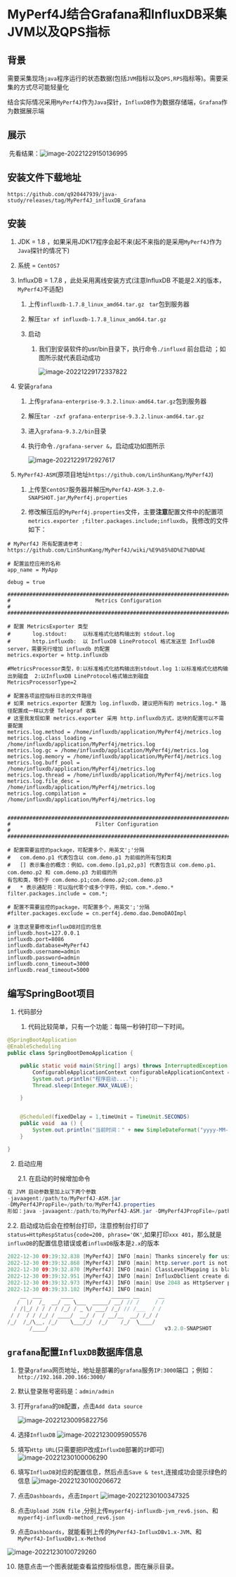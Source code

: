 # MyPerf4J结合Grafana和InfluxDB采集JVM以及QPS指标

## 背景

​	需要采集现场`java`程序运行的状态数据(包括`JVM`指标以及`QPS,RPS`指标等)。需要采集的方式尽可能轻量化

​    结合实际情况采用`MyPerf4J`作为`Java`探针，`InfluxDB`作为数据存储端，`Grafana`作为数据展示端



## 展示

​     先看结果：![image-20221229150136995](https://github.com/q920447939/java-study/blob/master/img/myperf4j/image-20221229150136995.png)



## 安装文件下载地址

`https://github.com/q920447939/java-study/releases/tag/MyPerf4J_influxDB_Grafana`



## 安装

1. JDK = 1.8 ，如果采用JDK17程序会起不来(起不来指的是采用`MyPerf4J`作为`Java`探针的情况下)

2. 系统 =  `CentOS7`

3. InfluxDB = 1.7.8 ，此处采用离线安装方式(注意InfluxDB 不能是2.X的版本，`MyPerf4J`不适配)
   
   1. 上传`influxdb-1.7.8_linux_amd64.tar.gz ` `tar`包到服务器
   
   2. 解压`tar xf influxdb-1.7.8_linux_amd64.tar.gz`
   
   3. 启动 
   
      1. 我们到安装软件的usr/bin目录下，执行命令` ./influxd ` 前台启动 ；如图所示就代表启动成功
   
         ![image-20221229172337822](https://github.com/q920447939/java-study/blob/MyPerf4J_influxDB_Grafana/img/myperf4j/image-20221229172337822.png)

4. 安装`grafana`

   1. 上传`grafana-enterprise-9.3.2.linux-amd64.tar.gz`包到服务器

   2. 解压`tar -zxf grafana-enterprise-9.3.2.linux-amd64.tar.gz`

   3. 进入`grafana-9.3.2/bin`目录

   4. 执行命令`./grafana-server &`，启动成功如图所示

      ![image-20221229172927617](https://github.com/q920447939/java-study/blob/MyPerf4J_influxDB_Grafana/img/myperf4j/image-20221229172927617.png)



4. `MyPerf4J-ASM`(原项目地址`https://github.com/LinShunKang/MyPerf4J`)

   1. 上传至`CentOS7`服务器并解压`MyPerf4J-ASM-3.2.0-SNAPSHOT.jar`,`MyPerf4j.properties` 

   2. 修改解压后的`MyPerf4j.properties`文件，主要**注意**配置文件中的配置项`metrics.exporter ;filter.packages.include;influxdb`，我修改的文件如下：

```properties
# MyPerf4J 所有配置请参考：https://github.com/LinShunKang/MyPerf4J/wiki/%E9%85%8D%E7%BD%AE

# 配置监控应用的名称
app_name = MyApp

debug = true

###############################################################################
#                           Metrics Configuration                             #
###############################################################################

# 配置 MetricsExporter 类型
#       log.stdout:     以标准格式化结构输出到 stdout.log
#       http.influxdb:  以 InfluxDB LineProtocol 格式发送至 InfluxDB server，需要另行增加 influxdb 的配置
metrics.exporter = http.influxdb

#MetricsProcessor类型，0:以标准格式化结构输出到stdout.log 1:以标准格式化结构输出到磁盘  2:以InfluxDB LineProtocol格式输出到磁盘
MetricsProcessorType=2

# 配置各项监控指标日志的文件路径
# 如果 metrics.exporter 配置为 log.influxdb，建议把所有的 metrics.log.* 路径配置成一样以方便 Telegraf 收集
# 这里我发现如果 metrics.exporter 采用 http.influxdb方式，这块的配置可以不需要配置
metrics.log.method = /home/influxdb/application/MyPerf4j/metrics.log
metrics.log.class_loading = /home/influxdb/application/MyPerf4j/metrics.log
metrics.log.gc = /home/influxdb/application/MyPerf4j/metrics.log
metrics.log.memory = /home/influxdb/application/MyPerf4j/metrics.log
metrics.log.buff_pool = /home/influxdb/application/MyPerf4j/metrics.log
metrics.log.thread = /home/influxdb/application/MyPerf4j/metrics.log
metrics.log.file_desc = /home/influxdb/application/MyPerf4j/metrics.log
metrics.log.compilation = /home/influxdb/application/MyPerf4j/metrics.log


###############################################################################
#                           Filter Configuration                              #
###############################################################################

# 配置需要监控的package，可配置多个，用英文';'分隔
#   com.demo.p1 代表包含以 com.demo.p1 为前缀的所有包和类
#   [] 表示集合的概念：例如，com.demo.[p1,p2,p3] 代表包含以 com.demo.p1、com.demo.p2 和 com.demo.p3 为前缀的所
有包和类，等价于 com.demo.p1;com.demo.p2;com.demo.p3
#   * 表示通配符：可以指代零个或多个字符，例如，com.*.demo.*
filter.packages.include = com.*;

# 配置不需要监控的package，可配置多个，用英文';'分隔
#filter.packages.exclude = cn.perf4j.demo.dao.DemoDAOImpl

# 注意这里要修改influxDB对应的信息
influxdb.host=127.0.0.1
influxdb.port=8086
influxdb.database=MyPerf4J
influxdb.username=admin
influxdb.password=admin
influxdb.conn_timeout=3000
influxdb.read_timeout=5000
```



## 编写SpringBoot项目

1. 代码部分

   1. 代码比较简单，只有一个功能：每隔一秒钟打印一下时间。

```java
@SpringBootApplication
@EnableScheduling
public class SpringBootDemoApplication {

    public static void main(String[] args) throws InterruptedException {
        ConfigurableApplicationContext configurableApplicationContext = SpringApplication.run(SpringBootDemoApplication.class, args);
        System.out.println("程序启动....");
        Thread.sleep(Integer.MAX_VALUE);

    }


    @Scheduled(fixedDelay = 1,timeUnit = TimeUnit.SECONDS)
    public void  aa () {
        System.out.println("当前时间：" + new SimpleDateFormat("yyyy-MM-dd HH:mm:ss").format(new Date()));
    }

}
```

2. 启动应用
   
   2.1. 在启动的时候增加命令
```java
在 JVM 启动参数里加上以下两个参数
-javaagent:/path/to/MyPerf4J-ASM.jar
-DMyPerf4JPropFile=/path/to/MyPerf4J.properties
形如：java -javaagent:/path/to/MyPerf4J-ASM.jar -DMyPerf4JPropFile=/path/to/MyPerf4J.properties -jar yourApp.jar

```
   2.2. 启动成功后会在控制台打印，注意控制台打印了`status=HttpRespStatus{code=200, phrase='OK'`,如果打印`xxx 401`，那么就是`influxDB`的配置信息错误或者`influxDB`版本是`2.x`的版本

```java
2022-12-30 09:39:32.838 [MyPerf4J] INFO [main] Thanks sincerely for using MyPerf4J.
2022-12-30 09:39:32.868 [MyPerf4J] INFO [main] http.server.port is not configured, so use '2048,2000,2040' as default.
2022-12-30 09:39:32.870 [MyPerf4J] INFO [main] ClassLevelMapping is blank, so use default mappings.
2022-12-30 09:39:32.951 [MyPerf4J] INFO [main] InfluxDbClient create database 'MyPerf4J' response.status=HttpRespStatus{code=200, phrase='OK'}
2022-12-30 09:39:32.973 [MyPerf4J] INFO [main] Use 2048 as HttpServer port.
2022-12-30 09:39:33.102 [MyPerf4J] INFO [main] 
    __  ___      ____            ______ __      __
   /  |/  /_  __/ __ \___  _____/ __/ // /     / /
  / /|_/ / / / / /_/ / _ \/ ___/ /_/ // /___  / / 
 / /  / / /_/ / ____/  __/ /  / __/__  __/ /_/ /  
/_/  /_/\__, /_/    \___/_/  /_/    /_/  \____/   
       /____/                                     v3.2.0-SNAPSHOT
```



## `grafana`配置`InfluxDB`数据库信息

1. 登录`grafana`网页地址，地址是部署的`grafana`服务`IP:3000`端口 ；例如：`http://192.168.200.166:3000/`

2. 默认登录账号密码是：`admin/admin`

3. 打开`grafana`的`DB`配置，点击`Add data source`

   ![image-20221230095822756](F:\liming\work_space\my_work_space\java-study\img\myperf4j\image-20221230095822756.png)
4. 选择`InfluxDB`
![image-20221230095905576](F:\liming\work_space\my_work_space\java-study\img\myperf4j\image-20221230095905576.png)


5. 填写`Http URL`(只需要把IP改成`InfluxDB`部署的`IP`即可)
![image-20221230100006290](F:\liming\work_space\my_work_space\java-study\img\myperf4j\image-20221230100006290.png)


6. 填写`InfluxDB`对应的配置信息，然后点击`Save & test`,连接成功会提示绿色的信息
![image-20221230100206672](F:\liming\work_space\my_work_space\java-study\img\myperf4j\image-20221230100206672.png)



7. 点击`Dashboards`，点击`Import`
![image-20221230100347325](F:\liming\work_space\my_work_space\java-study\img\myperf4j\image-20221230100347325.png)



8. 点击`Upload JSON file` ,分别上传`myperf4j-influxdb-jvm_rev6.json`、和`myperf4j-influxdb-method_rev6.json`






9. 点击`Dashboards`，就能看到上传的`MyPerf4J-InfluxDBv1.x-JVM`、和`MyPerf4J-InfluxDBv1.x-Method`




![image-20221230100729260](F:\liming\work_space\my_work_space\java-study\img\myperf4j\image-20221230100729260.png)




10. 随意点击一个图表就能查看监控指标信息，图在展示目录。

